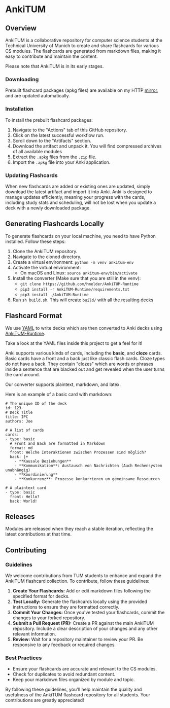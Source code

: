 # AnkiTUM

## Overview
AnkiTUM is a collaborative repository for computer science students at the Technical University of Munich to create and share flashcards for various CS modules. The flashcards are generated from markdown files, making it easy to contribute and maintain the content.

Please note that AnkiTUM is in its early stages.

### Downloading
Prebuilt flashcard packages (apkg files) are available on my HTTP [mirror](https://mirror.hugomelder.com/anki-decks/), and are updated automatically.

### Installation
To install the prebuilt flashcard packages:

1. Navigate to the "Actions" tab of this GitHub repository.
2. Click on the latest successful workflow run.
3. Scroll down to the "Artifacts" section.
4. Download the artifact and unpack it. You will find compressed archives of all available modules
5. Extract the `.apkg` files from the `.zip` file.
6. Import the `.apkg` file into your Anki application.

### Updating Flashcards
When new flashcards are added or existing ones are updated, simply download the
latest artifact and import it into Anki. Anki is designed to manage updates
efficiently, meaning your progress with the cards, including study stats and
scheduling, will not be lost when you update a deck with a newly downloaded
package.

## Generating Flashcards Locally
To generate flashcards on your local machine, you need to have Python installed. Follow these steps:

1. Clone the AnkiTUM repository.
2. Navigate to the cloned directory.
3. Create a virtual environment: `python -m venv ankitum-env`
4. Activate the virtual environment:
   - On macOS and Linux: `source ankitum-env/bin/activate`
5. Install the converter (Make sure that you are still in the venv):
   - `git clone https://github.com/hmelder/AnkiTUM-Runtime`
   - `pip3 install -r AnkiTUM-Runtime/requirements.txt`
   - `pip3 install ./AnkiTUM-Runtime`
6. Run `sh build.sh`. This will create `build/` with all the resulting decks

## Flashcard Format
We use [YAML](https://yaml.org/) to write decks which are then converted to Anki decks using [AnkiTUM-Runtime](https://github.com/hmelder/AnkiTUM-Runtime).

Take a look at the YAML files inside this project to get a feel for it!

Anki supports various kinds of cards, including the **basic**, and **cloze**
cards. Basic cards have a front and a back just like classic flash cards. Cloze
types do not have a back. They contain "clozes" which are words or phrases
inside a sentence that are blacked out and get revealed when the user turns the
card around.

Our converter supports plaintext, markdown, and latex.

Here is an example of a basic card with markdown:
```
# The unique ID of the deck
id: 123
# Deck Title
title: IPC
authors: Joe

# A list of cards 
cards:
- type: basic
  # Front and Back are formatted in Markdown
  format: md
  front: Welche Interaktionen zwischen Prozessen sind möglich?
  back: |+
    - **Kausale Beziehungen**
    - **Kommunikation**: Austausch von Nachrichten (Auch Rechensystem unabhängig)
    - **Koordinierung**
    - **Konkurrenz**: Prozesse konkurrieren um gemeinsame Ressourcen

# A plaintext card
- type: basic
  front: Hello?
  back: World!
```

## Releases

Modules are released when they reach a stable iteration, reflecting the latest
contributions at that time.

## Contributing

### Guidelines
We welcome contributions from TUM students to enhance and expand the AnkiTUM
flashcard collection. To contribute, follow these guidelines:

1. **Create Your Flashcards:** Add or edit markdown files following the specified format for decks.
2. **Test Locally:** Generate the flashcards locally using the provided instructions to ensure they are formatted correctly.
3. **Commit Your Changes:** Once you've tested your flashcards, commit the changes to your forked repository.
4. **Submit a Pull Request (PR):** Create a PR against the main AnkiTUM repository. Include a clear description of your changes and any other relevant information.
5. **Review:** Wait for a repository maintainer to review your PR. Be responsive to any feedback or required changes.

### Best Practices
- Ensure your flashcards are accurate and relevant to the CS modules.
- Check for duplicates to avoid redundant content.
- Keep your markdown files organized by module and topic.

By following these guidelines, you'll help maintain the quality and usefulness
of the AnkiTUM flashcard repository for all students. Your contributions are
greatly appreciated!
